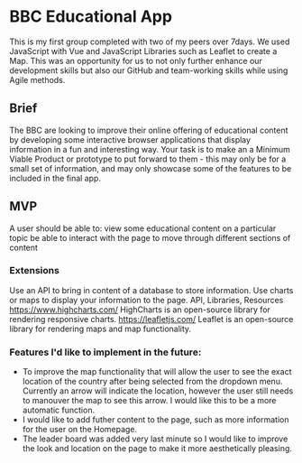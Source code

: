 # BBC Educational App
This is my first group completed with two of my peers over 7days. We used JavaScript with Vue and JavaScript Libraries such as Leaflet to create a Map. 
This was an opportunity for us to not only further enhance our development skills but also our GitHub and team-working skills while using Agile methods.

## Brief
The BBC are looking to improve their online offering of educational content by developing some interactive browser applications that display information in a fun and interesting way. Your task is to make an a Minimum Viable Product or prototype to put forward to them - this may only be for a small set of information, and may only showcase some of the features to be included in the final app.

## MVP
A user should be able to: view some educational content on a particular topic be able to interact with the page to move through different sections of content

### Extensions
Use an API to bring in content of a database to store information. 
Use charts or maps to display your information to the page. 
API, Libraries, Resources https://www.highcharts.com/ HighCharts is an open-source library for rendering responsive charts. https://leafletjs.com/ Leaflet is an open-source library for rendering maps and map functionality.

### Features I'd like to implement in the future:
*	To improve the map functionality that will allow the user to see the exact location of the country after being selected from the dropdown menu. Currently an arrow will indicate the location, however the user still needs to manouver the map to see this arrow. I would like this to be a more automatic function.
*	I would like to add futher content to the page, such as more information for the user on the Homepage.
*	The leader board was added very last minute so I would like to improve the look and location on the page to make it more aesthetically pleasing.
